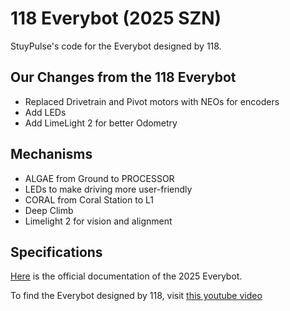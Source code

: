 # 118 Everybot (2025 SZN)

StuyPulse's code for the Everybot designed by 118.

## Our Changes from the 118 Everybot
- Replaced Drivetrain and Pivot motors with NEOs for encoders
- Add LEDs
- Add LimeLight 2 for better Odometry

## Mechanisms
- ALGAE from Ground to PROCESSOR
- LEDs to make driving more user-friendly
- CORAL from Coral Station to L1
- Deep Climb
- Limelight 2 for vision and alignment

## Specifications
[Here](https://robonauts-everybot.github.io/Everybot-Docs/manual/the-everybot/) is the official documentation of the 2025 Everybot. 

To find the Everybot designed by 118, visit [this youtube video](https://www.youtube.com/watch?v=cM40ZVAj9Tk)
